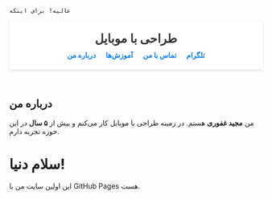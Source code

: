 <!DOCTYPE html>
<html>
<head>
  <title>سایت من</title>
</head>
  
    عالیه! برای اینکه 
<header>
  <h1>طراحی با موبایل</h1>
  <nav>
    <ul class="menu">
      <li><a href="#about">درباره من</a></li>
      <li><a href="#tutorials">آموزش‌ها</a></li>
      <li><a href="#contact">تماس با من</a></li>
      <li><a href="https://t.me/pixallab75" target="_blank">تلگرام</a></li>
    </ul>
  </nav>
</header>

<Style>
header {
  background-color: #ffffff;
  box-shadow: 0 2px 5px rgba(0, 0, 0, 0.1);
  padding: 20px;
  text-align: center;
}

header h1 {
  margin: 0;
  font-size: 24px;
  color: #333;
}

nav .menu {
  list-style: none;
  padding: 0;
  margin: 10px 0 0;
  display: flex;
  justify-content: center;
  gap: 20px;
}

nav .menu li {
  display: inline;
}

nav .menu a {
  text-decoration: none;
  color: #007bff;
  font-weight: bold;
}

nav .menu a:hover {
  color: #0056b3;
}


  </Style>


  <!-- 👇 اینجا بخش درباره من رو اضافه کن -->
  <section id="about">
    <h2>درباره من</h2>
    <p>من <strong>مجید غفوری</strong> هستم. در زمینه طراحی با موبایل کار می‌کنم و بیش از <strong>۵ سال</strong> در این حوزه تجربه دارم.</p>
  </section>

  <!-- بقیه بخش‌ها مثل آموزش‌ها و تماس با من -->
  <h1>سلام دنیا!</h1>
  <p>این اولین سایت من با GitHub Pages هست.</p>
</body>
</html>

